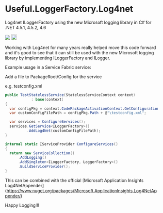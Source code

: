 # Useful.LoggerFactory.Log4net
Log4net ILoggerFactory using the new Microsoft logging library in C# for .NET 4.5.1, 4.5.2, 4.6

<image src="https://ci.appveyor.com/api/projects/status/github/Tazmainiandevil/Useful.LoggerFactory.Log4net?branch=master&svg=true">
<a href="https://badge.fury.io/nu/Useful.LoggerFactory.Log4net"><img src="https://badge.fury.io/nu/Useful.LoggerFactory.Log4net.svg" alt="NuGet version" height="18"></a>

Working with Log4net for many years really helped move this code forward and it's good to see that it can still be used with the new Microsoft logging library by implementing ILoggerFactory and ILogger.

Example usage in a Service Fabric service:

Add a file to PackageRoot\Config for the service

e.g. testconfig.xml
```C#
public TestStatelessService(StatelessServiceContext context)
            : base(context)
{
  var configPkg = context.CodePackageActivationContext.GetConfigurationPackageObject("Config");
  var customConfigFilePath = configPkg.Path + @"\testconfig.xml";  

  var services = ConfigureServices();
  services.GetService<ILoggerFactory>()
          .AddLog4Net(customConfigFilePath);
}

internal static IServiceProvider ConfigureServices()
{            
  return new ServiceCollection()
      .AddLogging()
      .AddSingleton<ILoggerFactory, LoggerFactory>()
      .BuildServiceProvider();
}
```

This can be combined with the official [Microsoft Application Insights Log4NetAppender] (https://www.nuget.org/packages/Microsoft.ApplicationInsights.Log4NetAppender/)


Happy Logging!!!
